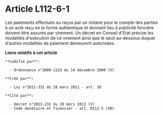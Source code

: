 # Article L112-6-1

Les paiements effectués ou reçus par un notaire pour le compte des parties à un acte reçu en la forme authentique et donnant
lieu à publicité foncière doivent être assurés par virement. Un décret en Conseil d'Etat précise les modalités d'exécution de
ce virement ainsi que le seuil au-dessous duquel d'autres modalités de paiement demeurent autorisées.

**Liens relatifs à cet article**

	**Codifié par**:

	  - Ordonnance n°2000-1223 du 14 décembre 2000 (V)

	**Créé par**:

	  - Loi n°2011-331 du 28 mars 2011 - art. 10

	**Cité par**:

	  - Décret n°2013-232 du 20 mars 2013 (V)
	  - Code monétaire et financier - art. R112-5 (VD)
